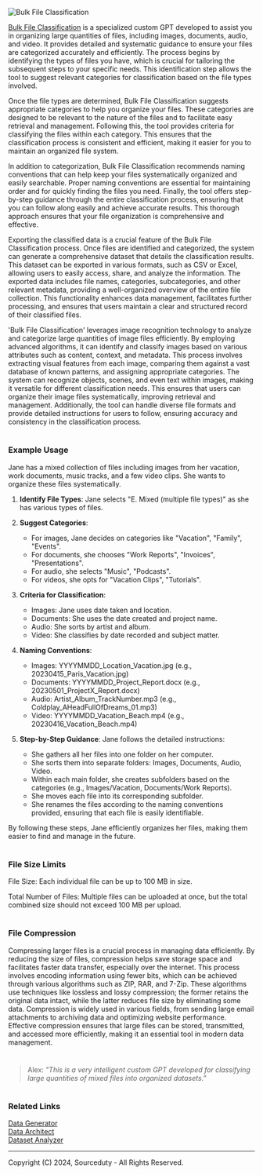 ![Bulk File Classification](https://github.com/sourceduty/Bulk_File_Classification/assets/123030236/f7f841b5-c14a-4067-8a8b-bbb082189c80)

[Bulk File Classification](https://chatgpt.com/g/g-z13Z9a5LP-bulk-file-classification) is a specialized custom GPT developed to assist you in organizing large quantities of files, including images, documents, audio, and video. It provides detailed and systematic guidance to ensure your files are categorized accurately and efficiently. The process begins by identifying the types of files you have, which is crucial for tailoring the subsequent steps to your specific needs. This identification step allows the tool to suggest relevant categories for classification based on the file types involved.

Once the file types are determined, Bulk File Classification suggests appropriate categories to help you organize your files. These categories are designed to be relevant to the nature of the files and to facilitate easy retrieval and management. Following this, the tool provides criteria for classifying the files within each category. This ensures that the classification process is consistent and efficient, making it easier for you to maintain an organized file system.

In addition to categorization, Bulk File Classification recommends naming conventions that can help keep your files systematically organized and easily searchable. Proper naming conventions are essential for maintaining order and for quickly finding the files you need. Finally, the tool offers step-by-step guidance through the entire classification process, ensuring that you can follow along easily and achieve accurate results. This thorough approach ensures that your file organization is comprehensive and effective.

Exporting the classified data is a crucial feature of the Bulk File Classification process. Once files are identified and categorized, the system can generate a comprehensive dataset that details the classification results. This dataset can be exported in various formats, such as CSV or Excel, allowing users to easily access, share, and analyze the information. The exported data includes file names, categories, subcategories, and other relevant metadata, providing a well-organized overview of the entire file collection. This functionality enhances data management, facilitates further processing, and ensures that users maintain a clear and structured record of their classified files.

'Bulk File Classification' leverages image recognition technology to analyze and categorize large quantities of image files efficiently. By employing advanced algorithms, it can identify and classify images based on various attributes such as content, context, and metadata. This process involves extracting visual features from each image, comparing them against a vast database of known patterns, and assigning appropriate categories. The system can recognize objects, scenes, and even text within images, making it versatile for different classification needs. This ensures that users can organize their image files systematically, improving retrieval and management. Additionally, the tool can handle diverse file formats and provide detailed instructions for users to follow, ensuring accuracy and consistency in the classification process.

#
### Example Usage

Jane has a mixed collection of files including images from her vacation, work documents, music tracks, and a few video clips. She wants to organize these files systematically.

1. **Identify File Types**:
   Jane selects "E. Mixed (multiple file types)" as she has various types of files.

2. **Suggest Categories**:
   - For images, Jane decides on categories like "Vacation", "Family", "Events".
   - For documents, she chooses "Work Reports", "Invoices", "Presentations".
   - For audio, she selects "Music", "Podcasts".
   - For videos, she opts for "Vacation Clips", "Tutorials".

3. **Criteria for Classification**:
   - Images: Jane uses date taken and location.
   - Documents: She uses the date created and project name.
   - Audio: She sorts by artist and album.
   - Video: She classifies by date recorded and subject matter.

4. **Naming Conventions**:
   - Images: YYYYMMDD_Location_Vacation.jpg (e.g., 20230415_Paris_Vacation.jpg)
   - Documents: YYYYMMDD_Project_Report.docx (e.g., 20230501_ProjectX_Report.docx)
   - Audio: Artist_Album_TrackNumber.mp3 (e.g., Coldplay_AHeadFullOfDreams_01.mp3)
   - Video: YYYYMMDD_Vacation_Beach.mp4 (e.g., 20230416_Vacation_Beach.mp4)

5. **Step-by-Step Guidance**:
   Jane follows the detailed instructions:
   - She gathers all her files into one folder on her computer.
   - She sorts them into separate folders: Images, Documents, Audio, Video.
   - Within each main folder, she creates subfolders based on the categories (e.g., Images/Vacation, Documents/Work Reports).
   - She moves each file into its corresponding subfolder.
   - She renames the files according to the naming conventions provided, ensuring that each file is easily identifiable.

By following these steps, Jane efficiently organizes her files, making them easier to find and manage in the future.

#
### File Size Limits

File Size: Each individual file can be up to 100 MB in size.

Total Number of Files: Multiple files can be uploaded at once, but the total combined size should not exceed 100 MB per upload.

#
### File Compression

Compressing larger files is a crucial process in managing data efficiently. By reducing the size of files, compression helps save storage space and facilitates faster data transfer, especially over the internet. This process involves encoding information using fewer bits, which can be achieved through various algorithms such as ZIP, RAR, and 7-Zip. These algorithms use techniques like lossless and lossy compression; the former retains the original data intact, while the latter reduces file size by eliminating some data. Compression is widely used in various fields, from sending large email attachments to archiving data and optimizing website performance. Effective compression ensures that large files can be stored, transmitted, and accessed more efficiently, making it an essential tool in modern data management.

#

> Alex: *"This is a very intelligent custom GPT developed for classifying large quantities of mixed files into organized datasets."*

#
### Related Links

[Data Generator](https://github.com/sourceduty/Data_Generator)
<br>
[Data Architect](https://github.com/sourceduty/Data_Architect)
<br>
[Dataset Analyzer](https://chatgpt.com/g/g-cYFvzXtdg-dataset-analyzer)

***
Copyright (C) 2024, Sourceduty - All Rights Reserved.
